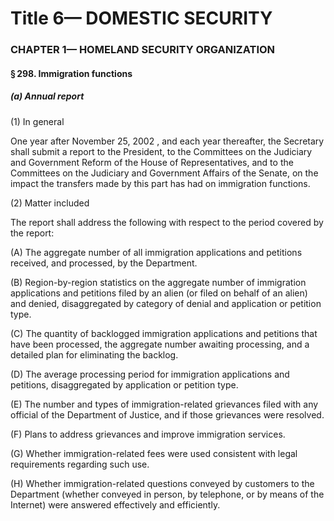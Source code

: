 
# Title 6— DOMESTIC SECURITY
### CHAPTER 1— HOMELAND SECURITY ORGANIZATION
#### § 298. Immigration functions
##### (a) Annual report

(1) In general

One year after November 25, 2002 , and each year thereafter, the Secretary shall submit a report to the President, to the Committees on the Judiciary and Government Reform of the House of Representatives, and to the Committees on the Judiciary and Government Affairs of the Senate, on the impact the transfers made by this part has had on immigration functions.

(2) Matter included

The report shall address the following with respect to the period covered by the report:

(A) The aggregate number of all immigration applications and petitions received, and processed, by the Department.

(B) Region-by-region statistics on the aggregate number of immigration applications and petitions filed by an alien (or filed on behalf of an alien) and denied, disaggregated by category of denial and application or petition type.

(C) The quantity of backlogged immigration applications and petitions that have been processed, the aggregate number awaiting processing, and a detailed plan for eliminating the backlog.

(D) The average processing period for immigration applications and petitions, disaggregated by application or petition type.

(E) The number and types of immigration-related grievances filed with any official of the Department of Justice, and if those grievances were resolved.

(F) Plans to address grievances and improve immigration services.

(G) Whether immigration-related fees were used consistent with legal requirements regarding such use.

(H) Whether immigration-related questions conveyed by customers to the Department (whether conveyed in person, by telephone, or by means of the Internet) were answered effectively and efficiently.
